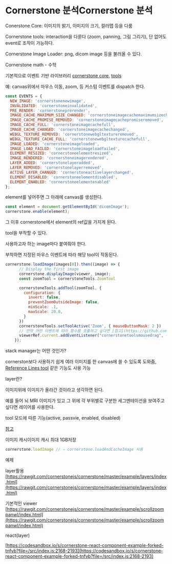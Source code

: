 # Cornerstone 분석Cornerstone 분석

Conerstone Core: 이미지의 밝기, 이미지의 크기, 컬러맵 등을 다룸

Cornerstone tools: interaction을 다룬다 (zoom, panning, 그림 그리기), 단 없어도 event로 조작이 가능하다.

Cornerstone Image Loader: png, dicom image 등을 불러올 수 있다.

Cornerstone math - 수학

기본적으로 이벤트 기반 라이브러리 [cornerstone core](https://github.com/cornerstonejs/cornerstone/blob/master/src/events.js), [tools](https://github.com/cornerstonejs/cornerstoneTools/blob/master/src/events.js)

예: canvas위에서 마우스 이동, zoom, 등 커스텀 이벤트를 dispatch 한다.

```jsx
const EVENTS = {
  NEW_IMAGE: 'cornerstonenewimage',
  INVALIDATED: 'cornerstoneinvalidated',
  PRE_RENDER: 'cornerstoneprerender',
  IMAGE_CACHE_MAXIMUM_SIZE_CHANGED: 'cornerstoneimagecachemaximumsizechanged',
  IMAGE_CACHE_PROMISE_REMOVED: 'cornerstoneimagecachepromiseremoved',
  IMAGE_CACHE_FULL: 'cornerstoneimagecachefull',
  IMAGE_CACHE_CHANGED: 'cornerstoneimagecachechanged',
  WEBGL_TEXTURE_REMOVED: 'cornerstonewebgltextureremoved',
  WEBGL_TEXTURE_CACHE_FULL: 'cornerstonewebgltexturecachefull',
  IMAGE_LOADED: 'cornerstoneimageloaded',
  IMAGE_LOAD_FAILED: 'cornerstoneimageloadfailed',
  ELEMENT_RESIZED: 'cornerstoneelementresized',
  IMAGE_RENDERED: 'cornerstoneimagerendered',
  LAYER_ADDED: 'cornerstonelayeradded',
  LAYER_REMOVED: 'cornerstonelayerremoved',
  ACTIVE_LAYER_CHANGED: 'cornerstoneactivelayerchanged',
  ELEMENT_DISABLED: 'cornerstoneelementdisabled',
  ELEMENT_ENABLED: 'cornerstoneelementenabled'
};
```

element를 넣어주면 그 아래에 canvas를 생성한다.

```jsx
const element = document.getElementById('dicomImage');
cornerstone.enable(element);
```

그 이후 cornerstone에서 element의 ref값을 가지게 된다.

tool을 부착할 수 있다.

사용하고자 하는 image마다 붙여줘야 한다.

부착하면 지정된 마우스 이벤트에 따라 해당 tool이 작동된다.

```jsx
cornerstone.loadImage(images[0]).then((image) => {
      // Display the first image
      cornerstone.displayImage(viewer, image);
      const zoomTool = cornerstoneTools.ZoomTool

      cornerstoneTools.addTool(zoomTool, {
        configuration: {
          invert: false,
          preventZoomOutsideImage: false,
          minScale: .1,
          maxScale: 20.0,
        }
      })
      cornerstoneTools.setToolActive('Zoom', { mouseButtonMask: 2 })
      // 만약 어떤 이벤트에 따라 함수를 호출하고 싶다면 [참고](https://github.com/cornerstonejs/cornerstoneTools/blob/3925399f72e69f69a4b108be10bfce115eda3247/src/events.js)
      viewerRef.current.addEventListener("cornerstonetoolsmousedrag", (e) => console.log(e.detail));
    });
```

stack manager는 어떤 것인가?

cornerston보다 사용하기 쉽게 여러 이미지를 한 canvas에 쓸 수 있도록 도와줌, [Reference Lines tool](https://tools.cornerstonejs.org/examples/tools/reference-lines.html) 같은 기능도 사용 가능

layer란?

이미지위에 이미지가 올라간 것이라고 생각하면 된다.

예를 들어 뇌 MRI 이미지가 있고 그 위에 각 부위별로 구분한 세그멘테이션을 보여주고 싶다면 레이어를 사용한다.

tool 모드에 따른 기능(active, passvie, enabled, disabled)

[참고](https://tools.cornerstonejs.org/anatomy-of-a-tool/#modes)

이미지 캐시이미지 캐시 최대 1GB저장

```jsx
cornerstone.loadImage // ⇒ cornerstone.loadAndCacheImage 사용
```

예제

layer활용 [https://rawgit.com/cornerstonejs/cornerstone/master/example/layers/index.html](https://rawgit.com/cornerstonejs/cornerstone/master/example/layers/index.html)

기본적인 viewer [https://rawgit.com/cornerstonejs/cornerstone/master/example/scrollzoompanwl/index.html](https://rawgit.com/cornerstonejs/cornerstone/master/example/scrollzoompanwl/index.html)

react(layer)

[https://codesandbox.io/s/cornerstone-react-component-example-forked-tnfvb?file=/src/index.js:2168-2193](https://codesandbox.io/s/cornerstone-react-component-example-forked-tnfvb?file=/src/index.js:2168-2193)